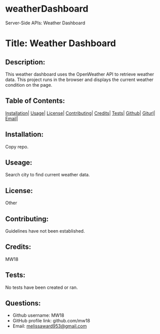 # weatherDashboard
Server-Side APIs: Weather Dashboard

  # Title:  Weather Dashboard
  
  ## Description: 
  This weather dashboard uses the OpenWeather API to retrieve weather data. This project runs in the browser and displays the current weather condition on the page.  
  
  ## Table of Contents: 
  [Installation](#installation)|
  [Usage](#usage)|
  [License](#license)|
  [Contributing](#contributing)|
  [Credits](#credits)|
  [Tests](#tests)|
  [Github](#github)|
  [Giturl](#giturl)|
  [Email](#email)|

  ## Installation: 
  Copy repo.  

  ## Useage: 
  Search city to find current weather data.

  ## License: 
  Other

  ## Contributing: 
  Guidelines have not been established.
  
  ## Credits: 
  MW18

  ## Tests: 
  No tests have been created or ran.

  ## Questions: 
  - Github username: MW18
  - GitHub profile link: github.com/mw18
  - Email: melissaward953@gmail.com
  
  
